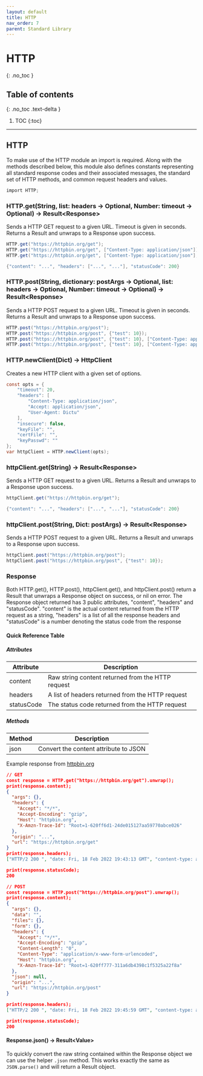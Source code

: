 ```yaml
---
layout: default
title: HTTP
nav_order: 7
parent: Standard Library
---
```


# HTTP
{: .no_toc }

## Table of contents
{: .no_toc .text-delta }

1. TOC
{:toc}

---

## HTTP

To make use of the HTTP module an import is required. Along with the methods described below, this module also defines constants representing all standard response codes and their associated messages, the standard set of HTTP methods, and common request headers and values.

```cs
import HTTP;
```

### HTTP.get(String, list: headers -> Optional, Number: timeout -> Optional) -> Result\<Response>

Sends a HTTP GET request to a given URL. Timeout is given in seconds.
Returns a Result and unwraps to a Response upon success.

```cs
HTTP.get("https://httpbin.org/get");
HTTP.get("https://httpbin.org/get", ["Content-Type: application/json"]);
HTTP.get("https://httpbin.org/get", ["Content-Type: application/json"], 1);

{"content": "...", "headers": ["...", "..."], "statusCode": 200}
```

### HTTP.post(String, dictionary: postArgs -> Optional, list: headers -> Optional, Number: timeout -> Optional) -> Result\<Response>

Sends a HTTP POST request to a given URL. Timeout is given in seconds.
Returns a Result and unwraps to a Response upon success.

```cs
HTTP.post("https://httpbin.org/post");
HTTP.post("https://httpbin.org/post", {"test": 10});
HTTP.post("https://httpbin.org/post", {"test": 10}, ["Content-Type: application/json"]);
HTTP.post("https://httpbin.org/post", {"test": 10}, ["Content-Type: application/json"], 1);
```

### HTTP.newClient(Dict) -> HttpClient

Creates a new HTTP client with a given set of options.

```cs
const opts = {
    "timeout": 20,
    "headers": [
        "Content-Type: application/json", 
        "Accept: application/json",
        "User-Agent: Dictu"
    ],
    "insecure": false,
    "keyFile": "",
    "certFile": "",
    "keyPasswd": ""
};
var httpClient = HTTP.newClient(opts);
```

### httpClient.get(String) -> Result\<Response>

Sends a HTTP GET request to a given URL.
Returns a Result and unwraps to a Response upon success.

```cs
httpClient.get("https://httpbin.org/get");

{"content": "...", "headers": ["...", "..."], "statusCode": 200}
```

### httpClient.post(String, Dict: postArgs) -> Result\<Response>

Sends a HTTP POST request to a given URL.
Returns a Result and unwraps to a Response upon success.

```cs
httpClient.post("https://httpbin.org/post");
httpClient.post("https://httpbin.org/post", {"test": 10});
```

### Response

Both HTTP.get(), HTTP.post(), httpClient.get(), and httpClient.post() return a Result that unwraps a Response object on success, or nil on error.
The Response object returned has 3 public attributes, "content", "headers" and "statusCode". "content" is the actual content returned from the
HTTP request as a string, "headers" is a list of all the response headers and "statusCode" is a number denoting the status code from
the response

#### Quick Reference Table
##### Attributes

| Attribute  | Description                                       |
| ---------- | ------------------------------------------------- |
| content    | Raw string content returned from the HTTP request |
| headers    | A list of headers returned from the HTTP request  |
| statusCode | The status code returned from the HTTP request    |

##### Methods

| Method | Description                           |
| ------ | ------------------------------------- |
| json   | Convert the content attribute to JSON |

Example response from [httpbin.org](https://httpbin.org)

```json
// GET
const response = HTTP.get("https://httpbin.org/get").unwrap();
print(response.content);
{
  "args": {}, 
  "headers": {
    "Accept": "*/*", 
    "Accept-Encoding": "gzip", 
    "Host": "httpbin.org", 
    "X-Amzn-Trace-Id": "Root=1-620ff6d1-24de015127aa59770abce026"
  }, 
  "origin": "...", 
  "url": "https://httpbin.org/get"
}
print(response.headers);
["HTTP/2 200 ", "date: Fri, 18 Feb 2022 19:43:13 GMT", "content-type: application/json", "content-length: 254", "server: gunicorn/19.9.0", "access-control-allow-origin: *", "access-control-allow-credentials: true"]

print(response.statusCode);
200

// POST
const response = HTTP.post("https://httpbin.org/post").unwrap();
print(response.content);
{
  "args": {}, 
  "data": "", 
  "files": {}, 
  "form": {}, 
  "headers": {
    "Accept": "*/*", 
    "Accept-Encoding": "gzip", 
    "Content-Length": "0", 
    "Content-Type": "application/x-www-form-urlencoded", 
    "Host": "httpbin.org", 
    "X-Amzn-Trace-Id": "Root=1-620ff777-311a6db4398c1f5325a22f8a"
  }, 
  "json": null, 
  "origin": "...", 
  "url": "https://httpbin.org/post"
}

print(response.headers);
["HTTP/2 200 ", "date: Fri, 18 Feb 2022 19:45:59 GMT", "content-type: application/json", "content-length: 404", "server: gunicorn/19.9.0", "access-control-allow-origin: *", "access-control-allow-credentials: true"]

print(response.statusCode);
200
```

#### Response.json() -> Result\<Value>

To quickly convert the raw string contained within the Response object we can use the helper `.json` method.
This works exactly the same as `JSON.parse()` and will return a Result object.